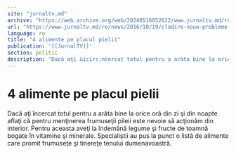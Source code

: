 ```yaml
---
site: "jurnaltv.md"
archive: "https://web.archive.org/web/20240516052622/www.jurnaltv.md/ro/news/2016/10/19/cladire-noua-probleme-vechi-10251030/"
url: "https://www.jurnaltv.md/ro/news/2016/10/19/cladire-noua-probleme-vechi-10251030/"
language: ro
title: "4 alimente pe placul pielii"
publication: '[[JurnalTV]]'
section: politic
description: "Dacă aţi &icirc;ncercat totul pentru a arăta bine la orice oră din zi şi din noapte aflaţi că pentru menţinerea frumuseţii pileii este nevoie să acţionăm..."
---
```


# 4 alimente pe placul pielii

Dacă aţi încercat totul pentru a arăta bine la orice oră din zi şi din noapte aflaţi că pentru menţinerea frumuseţii pileii este nevoie să acţionăm din interior. Pentru aceasta aveţi la îndemână legume şi fructe de toamnă bogate în vitamine şi minerale. Specialiştii au pus la punct o listă de alimente care promit frumuseţe şi tinereţe tenului dumenavoastră.